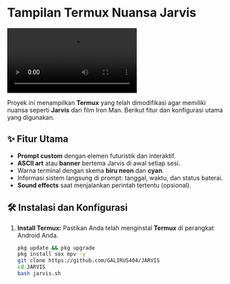 # Tampilan Termux Nuansa Jarvis  

![Tampilan Video](./a.mp4)  


Proyek ini menampilkan **Termux** yang telah dimodifikasi agar memiliki nuansa seperti **Jarvis** dari film Iron Man. Berikut fitur dan konfigurasi utama yang digunakan.

## ✨ Fitur Utama  
- **Prompt custom** dengan elemen futuristik dan interaktif.
- **ASCII art** atau **banner** bertema Jarvis di awal setiap sesi.
- Warna terminal dengan skema **biru neon** dan **cyan**.
- Informasi sistem langsung di prompt: tanggal, waktu, dan status baterai.
- **Sound effects** saat menjalankan perintah tertentu (opsional).  

## 🛠️ Instalasi dan Konfigurasi  

1. **Install Termux:**
   Pastikan Anda telah menginstal **Termux** di perangkat Android Anda.  
   ```bash
   pkg update && pkg upgrade
   pkg install sox mpv -y 
   git clone https://github.com/GALIRUS404/JARVIS
   cd JARVIS
   bash jarvis.sh

